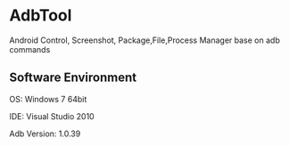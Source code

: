 # AdbTool

Android Control, Screenshot, Package,File,Process Manager base on adb commands

## Software Environment

OS: Windows 7 64bit

IDE: Visual Studio 2010

Adb Version: 1.0.39
